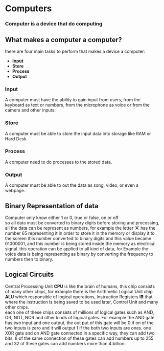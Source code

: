 # Computers
### Computer is a device that do computing

## What makes a computer a computer?
there are four main tasks to perform that makes a device a computer:
* **Input**
* **Store**
* **Process**
* **Output**
### Input
A computer must have the ability to gain input from users, from the keyboard as text or numbers,
from the microphone as voice or from the camera and other inputs.
### Store
A computer must be able to store the input data into storage like RAM or Hard Desk.
### Process
A computer need to do processes to the stored data.
### Output 
A computer must be able to out the data as song, video, or even a webpage.

## Binary Representation of data
Computer only know either 1 or 0, true or false, on or off<br>
so all data must be converted to binary digits before storing and processing, all the data can be represent as
numbers, for example the letter 'A' has the number 65 representing it in order to store it in the memory or display it to the screen 
this number converted to binary digits and this value became 01000001, and this number is being stored inside the memory as electrical signal. 
this operation can be applied to all kind of data, for Example the voice data is being representing as binary by converting the frequency to numbers then to binary.

## Logical Circuits
Central Processing Unit **CPU** is like the brain of humans, this chip consists of many other chips, for example there is the Arithmetic Logical Unit chip **ALU** which responsible of logical operations, Instruction Registers **IR** that where the instruction is being saved to be used later, Control Unit and many other chips.<br>
each one of these chips consists of millions of logical gates such as AND, OR, NOT, NOR and other kinds of logical gates.
For example the AND gate has two input and one output, the out put of this gate will be 0 if on of the two inputs is zero 
and it will output 1 if the both two inputs are ones.
one XOR gate and on AND gate connected in a specific way, they can add two bits, 8 of the same connection of these gates can add numbers up to 255 and 32 of these gates can add numbers more than 4 billion.